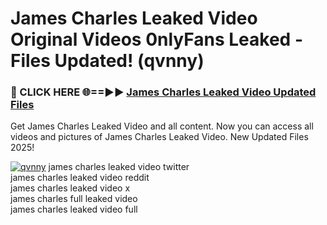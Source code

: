 # James Charles Leaked Video Original Videos 0nlyFans Leaked - Files Updated! (qvnny)

<h3>🔴 CLICK HERE 🌐==►► <a href="https://tinyurl.com/4seja8ks" rel="nofollow">James Charles Leaked Video Updated Files</a></h3>

Get James Charles Leaked Video and all content. Now you can access all videos and pictures of James Charles Leaked Video. New Updated Files 2025!

[![qvnny](https://i.imgur.com/EWjZXRe.gif)](https://tinyurl.com/4seja8ks)
james charles leaked video twitter<br>
james charles leaked video reddit<br>
james charles leaked video x<br>
james charles full leaked video<br>
james charles leaked video full